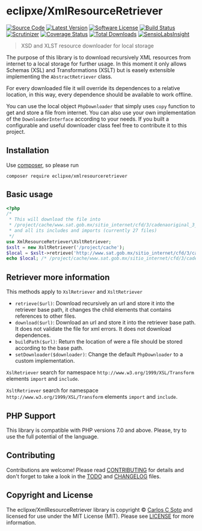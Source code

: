 # eclipxe/XmlResourceRetriever

[![Source Code][badge-source]][source]
[![Latest Version][badge-release]][release]
[![Software License][badge-license]][license]
[![Build Status][badge-build]][build]
[![Scrutinizer][badge-quality]][quality]
[![Coverage Status][badge-coverage]][coverage]
[![Total Downloads][badge-downloads]][downloads]
[![SensioLabsInsight][badge-sensiolabs]][sensiolabs]

> XSD and XLST resource downloader for local storage

The purpose of this library is to download recursively XML resources from internet
to a local storage for further usage. In this moment it only allows Schemas (XSL) and Transformations (XSLT)
but is easely extensible implementing the `AbstractRetriever` class.

For every downloaded file it will override its dependences to a relative location, in this way, every dependence
should be available to work offline.

You can use the local object `PhpDownloader` that simply uses `copy` function to get and store a file from internet.
You can also use your own implementation of the `DownloaderInterface` according to your needs.
If you built a configurable and useful downloader class feel free to contribute it to this project. 


## Installation

Use [composer](https://getcomposer.org/), so please run
```shell
composer require eclipxe/xmlresourceretriever
```


## Basic usage

```php
<?php
/*
 * This will download the file into
 * /project/cache/www.sat.gob.mx/sitio_internet/cfd/3/cadenaoriginal_3_3/cadenaoriginal_3_3.xslt
 * and all its includes and imports (currently 27 files)
 */
use XmlResourceRetriever\XsltRetriever;
$xslt = new XsltRetriever('/project/cache');
$local = $xslt->retrieve('http://www.sat.gob.mx/sitio_internet/cfd/3/cadenaoriginal_3_3/cadenaoriginal_3_3.xslt');
echo $local; /* /project/cache/www.sat.gob.mx/sitio_internet/cfd/3/cadenaoriginal_3_3/cadenaoriginal_3_3.xslt */
```


## Retriever more information

This methods apply to `XslRetriever` and `XsltRetriever` 

- `retrieve($url)`: Download recursively an url and store it into the retriever base path,
  it changes the child elements that contains references to other files.
- `download($url)`:  Download an url and store it into the retriever base path.
  It does not validate the file for xml errors. It does not download dependences.
- `buildPath($url)`: Return the location of were a file should be stored according to the base path.
- `setDownloader($downloader)`: Change the default `PhpDownloader` to a custom implementation.

`XslRetriever` search for namespace `http://www.w3.org/1999/XSL/Transform` elements `import` and `include`.

`XsltRetriever` search for namespace `http://www.w3.org/1999/XSL/Transform` elements `import` and `include`.


## PHP Support

This library is compatible with PHP versions 7.0 and above.
Please, try to use the full potential of the language.


## Contributing

Contributions are welcome! Please read [CONTRIBUTING][] for details
and don't forget to take a look in the [TODO][] and [CHANGELOG][] files.


## Copyright and License

The eclipxe/XmlResourceRetriever library is copyright © [Carlos C Soto](http://eclipxe.com.mx)
and licensed for use under the MIT License (MIT). Please see [LICENSE][] for more information.


[contributing]: https://github.com/eclipxe13/XmlResourceRetriever/blob/master/CONTRIBUTING.md
[changelog]: https://github.com/eclipxe13/XmlResourceRetriever/blob/master/docs/CHANGELOG.md
[todo]: https://github.com/eclipxe13/XmlResourceRetriever/blob/master/docs/TODO.md

[source]: https://github.com/eclipxe13/XmlResourceRetriever
[release]: https://github.com/eclipxe13/XmlResourceRetriever/releases
[license]: https://github.com/eclipxe13/XmlResourceRetriever/blob/master/LICENSE
[build]: https://travis-ci.org/eclipxe13/XmlResourceRetriever?branch=master
[quality]: https://scrutinizer-ci.com/g/eclipxe13/XmlResourceRetriever/
[sensiolabs]: https://insight.sensiolabs.com/projects/7a1d00e7-c5b3-4396-9780-5da83b939a73
[coverage]: https://scrutinizer-ci.com/g/eclipxe13/XmlResourceRetriever/code-structure/master
[downloads]: https://packagist.org/packages/eclipxe/XmlResourceRetriever

[badge-source]: http://img.shields.io/badge/source-eclipxe13/XmlResourceRetriever-blue.svg?style=flat-square
[badge-release]: https://img.shields.io/github/release/eclipxe13/XmlResourceRetriever.svg?style=flat-square
[badge-license]: https://img.shields.io/badge/license-MIT-brightgreen.svg?style=flat-square
[badge-build]: https://img.shields.io/travis/eclipxe13/XmlResourceRetriever/master.svg?style=flat-square
[badge-quality]: https://img.shields.io/scrutinizer/g/eclipxe13/XmlResourceRetriever/master.svg?style=flat-square
[badge-sensiolabs]: https://insight.sensiolabs.com/projects/7a1d00e7-c5b3-4396-9780-5da83b939a73/mini.png
[badge-coverage]: https://img.shields.io/scrutinizer/coverage/g/eclipxe13/XmlResourceRetriever/master.svg?style=flat-square
[badge-downloads]: https://img.shields.io/packagist/dt/eclipxe/XmlResourceRetriever.svg?style=flat-square
